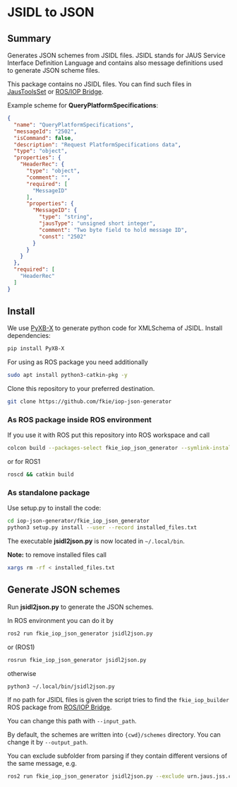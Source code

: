 # JSIDL to JSON

## Summary

Generates JSON schemes from JSIDL files. JSIDL stands for JAUS Service Interface Definition Language and contains also message definitions used to generate JSON scheme files.

This package contains no JSIDL files. You can find such files in [JausToolsSet][jts] or [ROS/IOP Bridge][ros_iop_bridge].

Example scheme for __QueryPlatformSpecifications__:

```json
{
  "name": "QueryPlatformSpecifications",
  "messageId": "2502",
  "isCommand": false,
  "description": "Request PlatformSpecifications data",
  "type": "object",
  "properties": {
    "HeaderRec": {
      "type": "object",
      "comment": "",
      "required": [
        "MessageID"
      ],
      "properties": {
        "MessageID": {
          "type": "string",
          "jausType": "unsigned short integer",
          "comment": "Two byte field to hold message ID",
          "const": "2502"
        }
      }
    }
  },
  "required": [
    "HeaderRec"
  ]
}
```

## Install

We use [PyXB-X](https://github.com/renalreg/PyXB-X) to generate python code for XMLSchema of JSIDL. Install dependencies:
```bash
pip install PyXB-X
```

For using as ROS package you need additionally
```bash
sudo apt install python3-catkin-pkg -y
```

Clone this repository to your preferred destination.

```bash
git clone https://github.com/fkie/iop-json-generator
```

### As ROS package inside ROS environment

If you use it with ROS put this repository into ROS workspace and call

```bash
colcon build --packages-select fkie_iop_json_generator --symlink-install 
```
or for ROS1
```bash
roscd && catkin build
```

### As standalone package

Use setup.py to install the code:

```bash
cd iop-json-generator/fkie_iop_json_generator
python3 setup.py install --user --record installed_files.txt
```

The executable **jsidl2json.py** is now located in `~/.local/bin`.

**Note:** to remove installed files call

```bash
xargs rm -rf < installed_files.txt
```

## Generate JSON schemes

Run **jsidl2json.py** to generate the JSON schemes.

In ROS environment you can do it by
```bash
ros2 run fkie_iop_json_generator jsidl2json.py
```

or (ROS1)

```bash
rosrun fkie_iop_json_generator jsidl2json.py
```

otherwise

```bash
python3 ~/.local/bin/jsidl2json.py
```

If no path for JSIDL files is given the script tries to find the `fkie_iop_builder` ROS package from [ROS/IOP Bridge][ros_iop_bridge].

You can change this path with `--input_path`.

By default, the schemes are written into `{cwd}/schemes` directory. You can change it by `--output_path`.

You can exclude subfolder from parsing if they contain different versions of the same message, e.g.

```bash
ros2 run fkie_iop_json_generator jsidl2json.py --exclude urn.jaus.jss.core-v1.0 --input_path ~/tmp/jsidl --output_path ~/tmp/schemes -v
```

[iop]: https://en.wikipedia.org/wiki/UGV_Interoperability_Profile
[jts]: https://github.com/jaustoolset/jaustoolset
[ros_iop_bridge]: https://github.com/fkie/iop_core
[pyxb]: https://pypi.org/project/PyXB

